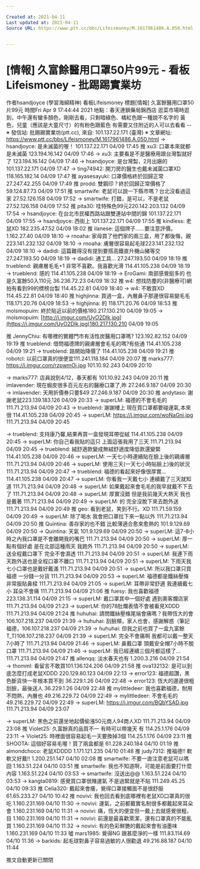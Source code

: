 ```yaml
---

Created at: 2021-04-11
Last updated at: 2021-04-11
Source URL: https://www.ptt.cc/bbs/Lifeismoney/M.1617961486.A.050.html


---
```


# [情報] 久富餘醫用口罩50片99元 - 看板 Lifeismoney - 批踢踢實業坊


作者hsandjoyce (學習海綿精神)
看板Lifeismoney
標題\[情報\] 久富餘醫用口罩50片99元
時間Fri Apr 9 17:44:44 2021
地點：春天連鎖藥局錦西店 逛菜市場時逛到，中午還有蠻多顏色，剛剛去看，只剩暗綠色、橘紅色跟一種說不名字的 黃色，兒童（應該是大童尺寸）的有粉色跟藍色 有需要又住附近的人可以去看看 -- ※ 發信站: 批踢踢實業坊(ptt.cc), 來自: 101.137.22.171 (臺灣) ※ 文章網址: <https://www.ptt.cc/bbs/Lifeismoney/M.1617961486.A.050.html>
→ hsandjoyce: 是未滅菌的喔！ 101.137.22.171 04/09 17:45
推 xu3: 口罩本來就都是未滅菌 123.194.16.142 04/09 17:46
→ xu3: 主要看是不是醫療用跟台灣製就好了 123.194.16.142 04/09 17:46
→ hsandjoyce: 是台灣製，2月出廠的 101.137.22.171 04/09 17:47
→ ting74942: 開刀房的醫生也戴未滅菌口罩XD 118.165.182.14 04/09 17:47
推 ayasesayuki: 口罩價格終於回歸正常 27.247.42.255 04/09 17:49
推 prodd: 雙鋼印？終於回歸正常價格了 59.124.87.73 04/09 17:51
推 smartwife: 老鼠可以說一下縣市嗎？台北沒看過這家 27.52.126.158 04/09 17:52
→ smartwife: 打錯，是可以，不是老鼠 27.52.126.158 04/09 17:52
推 pita30: 哇特殊色99元220.142.203.132 04/09 17:54
→ hsandjoyce: 在台北市民權西路站跟雙連站中間的錦 101.137.22.171 04/09 17:55
→ hsandjoyce: 西街上 101.137.22.171 04/09 17:55
推 kindless: 老鼠XD 182.235.47.52 04/09 18:02
推 ilanese: 這個牌子……要注意評價。 1.162.27.40 04/09 18:10
→ rnoaha: 家母買了他們家的兩三盒，用了都後悔，親223.141.232.132 04/09 18:10
→ rnoaha: 膚層很容易起毛球223.141.232.132 04/09 18:10
→ dadidi: 這篇難得沒有提到要搭高鐵直升機山豬等交 27.247.193.50 04/09 18:19
→ dadidi: 通工具… 27.247.193.50 04/09 18:19
推 trueblend: 親膚層毛毛+1 非常不喜歡。我喜歡光滑 114.41.105.238 04/09 18:19
→ trueblend: 感的 114.41.105.238 04/09 18:19
→ EroGami: 南部感覺挺多的 也是久富餘50入110元 36.236.72.23 04/09 18:32
推 w4: 想找防塵的(非醫療可)網拍有看到99的標榜台製 114.45.22.81 04/09 18:40
→ w4: 不敢買XD 114.45.22.81 04/09 18:40
推 highjinna: 買過一盒，內層鼻子那邊很容易變毛毛 118.171.20.76 04/09 18:53
→ highjinna: 的 118.171.20.76 04/09 18:53
推 molsmopuim: 終於貼近以前的價格180.217.130.210 04/09 19:05
→ molsmopuim: [http://i.imgur.com/UyO2DIk.jpg](https://i.imgur.com/UyO2DIk.jpg)180.217.130.210 04/09 19:05

推 JennyChiu: 有哪裡的實體門市有活性炭醫用口罩嗎? 123.192.82.152 04/09 19:19
推 trueblend: 借問福德牌的親膚層會毛毛的嗎?有些通 114.41.105.238 04/09 19:21
→ trueblend: 路開始降價了 114.41.105.238 04/09 19:21
推 robotcl: 以前口罩真的很便宜111.241.118.184 04/09 20:07
推 marks777: <https://i.imgur.com/rzpwmOj.jpg> 101.10.92.243 04/09 20:10

→ marks777: 店員說到4/12，春天都有 101.10.92.243 04/09 20:11
推 imlavender: 現在蝦皮很多百元左右的醫療口罩了,昨 27.246.9.187 04/09 20:30
→ imlavender: 天用折價券只要$49 27.246.9.187 04/09 20:30
推 andytaso: 謝謝老鼠223.139.183.126 04/09 20:33
→ superLM: 福德的不會毛毛的 111.71.213.94 04/09 20:43
→ trueblend: 謝謝樓上 現在買口罩都要碰運氣,本來很 114.41.105.238 04/09 20:45
→ superLM: <https://i.imgur.com/woNaGni.jpg> 111.71.213.94 04/09 20:45

→ trueblend: 支持康乃馨,結果再買一盒發現耳帶從絨 114.41.105.238 04/09 20:45
→ superLM: 你自己看我貼的這只 上面這張我用了三天 111.71.213.94 04/09 20:45
→ trueblend: 絨舒適款變成無絨舒適度降低款還變緊 114.41.105.238 04/09 20:46
→ superLM: 一天七小時連續貼在臉上後的親膚層 111.71.213.94 04/09 20:46
→ superLM: 使用三天(一天七小時貼臉上)後的狀況 111.71.213.94 04/09 20:47
→ trueblend: 福德的看起來好像很厚實... 114.41.105.238 04/09 20:47
→ superLM: 你看我一天戴七小 連續戴了三天就知道 111.71.213.94 04/09 20:48
→ superLM: 如果戴起來會毛毛的我早就戴不下去了 111.71.213.94 04/09 20:48
→ superLM: 厚實沒錯 但是我前幾天大熱天 我也是戴著 111.71.213.94 04/09 20:49
→ superLM: 的 完全沒脫下來去跑外送 111.71.213.94 04/09 20:49
推 geo: 看到老鼠，笑到不行。XD 111.71.59.159 04/09 20:49
→ superLM: 除了喝水 我會把口罩拉下來一點以外 111.71.213.94 04/09 20:50
推 Quintina: 善存家的也不錯 比較薄適合愈來愈熱的 101.9.129.69 04/09 20:50
→ Quintina: 天氣 101.9.129.69 04/09 20:50
→ superLM: 這7-8小時之內我口罩是不會離開我的嘴巴 111.71.213.94 04/09 20:50
→ superLM: 厚一點有個好處 是在北部這種雨天 我跑外 111.71.213.94 04/09 20:50
→ superLM: 送全程戴口罩下 完全不會濕透 111.71.213.94 04/09 20:51
→ superLM: 我連下雨天跑外送也是全程口罩不離口 111.71.213.94 04/09 20:51
→ superLM: 下雨天我七小口罩也是戴好戴滿 111.71.213.94 04/09 20:51
→ superLM: 所以我口罩只買福德 一分錢一分貨 111.71.213.94 04/09 20:53
→ superLM: 福德都是鐵絲壓條 非常服貼鼻樑 111.71.213.94 04/09 21:05
→ superLM: 耳帶非常舒適 我連續戴七小 耳朵不會痛 111.71.213.94 04/09 21:06
推 fuesy: 我也喜歡福德 223.138.31.114 04/09 21:15
→ superLM: 戴口罩其中一個好處 遇到奧客爛店家 111.71.213.94 04/09 21:23
→ superLM: 你的78肚爛表情不會被看見XDDD 111.71.213.94 04/09 21:24
推 huhuhai: 請問鐵絲壓條尾端會痛嗎？我帶恆大的會106.107.218.237 04/09 21:39
→ huhuhai: 刮臉頰，家人也會，感謝解惑（筆記福德，106.107.218.237 04/09 21:39
→ huhuhai: 但我之前也買了一盒九富餘T\_T)106.107.218.237 04/09 21:39
→ superLM: 完全不會痛啊 我都可以戴一整天7小時了 111.71.213.94 04/09 21:46
→ superLM: 鼻戴口罩 頭戴安全帽7小時不脫口罩 111.71.213.94 04/09 21:46
→ superLM: 我已經連續三個月都這樣了... 111.71.213.94 04/09 21:47
推 allenqq: 淡水春天也有 1.200.3.216 04/09 21:54
→ thomml: 看留言不敢買101.136.124.206 04/09 21:58
推 ova132132: 是可以到底怎麼打成老鼠XDDD 220.129.80.123 04/09 22:13
→ error123: 福德超讚，黑色斷貨快一年根本買不到 36.229.1.26 04/09 22:48
→ error123: 恆大的邊邊很粗刮臉，最後送人 36.229.1.26 04/09 22:48
推 mylittledeer: 我也喜歡福德，耐用不悶熱，內層也 49.216.229.72 04/09 22:49
→ mylittledeer: 不會毛毛的 49.216.229.72 04/09 22:49
→ superLM: <https://i.imgur.com/BQbYSAD.jpg> 111.71.213.94 04/09 23:07

→ superLM: 黑色之前還坐地起價偷漲50元商人94商人XD 111.71.213.94 04/09 23:08
推 Violet25: 久富餘真的品質不一 有時可以帶幾天 有 114.25.1.176 04/09 23:11
→ Violet25: 時裡面很容易起毛一天要換掉3個 114.25.1.176 04/09 23:11
推 SHOOTA: 這個好容易毛喔！買了兩盒都是 61.228.240.184 04/10 01:19
推 almondchoco: 老鼠XDDDD 1.171.121.235 04/10 01:48
推 judy7312: 推福德!! 軟軟又好戴!! 1.200.251.147 04/10 02:08
推 smartwife: 不要一直注意老鼠可以嗎 囧 1.163.51.224 04/10 03:51
推 smartwife: 我也不知道啊，可能是前面要打什麼內容 1.163.51.224 04/10 03:53
→ smartwife: 沒送出@@ 1.163.51.224 04/10 03:53
→ kangta0819: 感覺買口罩很賭運氣 不是過緊就是不貼 111.249.45.25 04/10 09:33
推 Celia320: 戴起來會癢，覺得口罩接觸面不是很舒服 61.65.233.27 04/10 10:42
推 novivi: 我也回去看到底哪裡有老鼠XD口罩真的很吃 1.160.231.169 04/10 11:30
→ novivi: 運氣，之前都戴實名制很多都戴起來耳朵會 1.160.231.169 04/10 11:31
→ novivi: 痛，恆大的便宜但一戴上去就感覺很粗，目 1.160.231.169 04/10 11:31
→ novivi: 前還是最喜歡萊潔，還有口罩真的不能亂買 1.160.231.169 04/10 11:32
→ novivi: 有的色彩鮮艷的戴起來會有油墨味 1.160.231.169 04/10 11:33
噓 mars1985: 覺得NG 跟甚麼淨的一樣 111.83.114.69 04/10 11:36
→ barkids: 起毛球對鼻子容易過敏的人很勸退 49.216.88.187 04/10 11:44

推文自動更新已關閉

